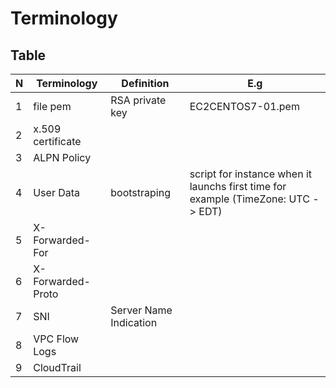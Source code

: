 # Terminology

## Table
| N | Terminology | Definition      | E.g               |
| - | ----------- | --------------- | ----------------- |
| 1 | file pem    | RSA private key | EC2CENTOS7-01.pem |
| 2 | x.509 certificate | | |
| 3 | ALPN Policy | | |
| 4 | User Data | bootstraping | script for instance when it launchs first time for example (TimeZone: UTC - > EDT) |
| 5 | X-Forwarded-For | | |
| 6 | X-Forwarded-Proto | | |
| 7 | SNI | Server Name Indication | | |
| 8 | VPC Flow Logs | | |
| 9 | CloudTrail | | |
